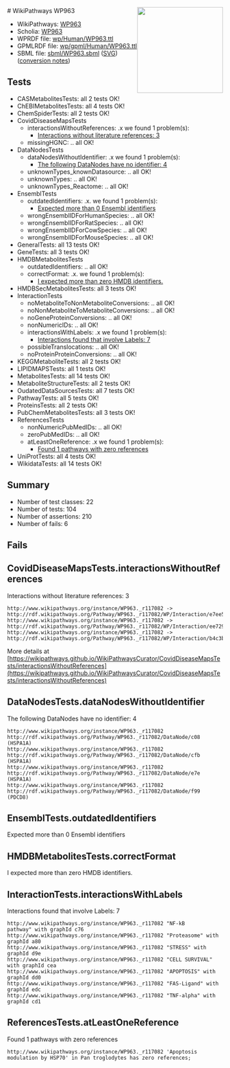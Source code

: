 <img style="float: right; width: 200px" src="../logo.png" />
# WikiPathways WP963

* WikiPathways: [WP963](https://identifiers.org/wikipathways:WP963)
* Scholia: [WP963](https://scholia.toolforge.org/wikipathways/WP963)
* WPRDF file: [wp/Human/WP963.ttl](../wp/Human/WP963.ttl)
* GPMLRDF file: [wp/gpml/Human/WP963.ttl](../wp/gpml/Human/WP963.ttl)
* SBML file: [sbml/WP963.sbml](../sbml/WP963.sbml) ([SVG](../sbml/WP963.svg)) ([conversion notes](../sbml/WP963.txt))

## Tests
* CASMetabolitesTests: all 2 tests OK!
* ChEBIMetabolitesTests: all 4 tests OK!
* ChemSpiderTests: all 2 tests OK!
* CovidDiseaseMapsTests
    * interactionsWithoutReferences: .x we found 1 problem(s):
        * [Interactions without literature references: 3](#2e295931)
    * missingHGNC: .. all OK!
* DataNodesTests
    * dataNodesWithoutIdentifier: .x we found 1 problem(s):
        * [The following DataNodes have no identifier: 4](#d2d32fa3)
    * unknownTypes_knownDatasource: .. all OK!
    * unknownTypes: .. all OK!
    * unknownTypes_Reactome: .. all OK!
* EnsemblTests
    * outdatedIdentifiers: .x. we found 1 problem(s):
        * [Expected more than 0 Ensembl identifiers](#f44398b7)
    * wrongEnsemblIDForHumanSpecies: .. all OK!
    * wrongEnsemblIDForRatSpecies: .. all OK!
    * wrongEnsemblIDForCowSpecies: .. all OK!
    * wrongEnsemblIDForMouseSpecies: .. all OK!
* GeneralTests: all 13 tests OK!
* GeneTests: all 3 tests OK!
* HMDBMetabolitesTests
    * outdatedIdentifiers: .. all OK!
    * correctFormat: .x. we found 1 problem(s):
        * [I expected more than zero HMDB identifiers.](#ad154c1e)
* HMDBSecMetabolitesTests: all 3 tests OK!
* InteractionTests
    * noMetaboliteToNonMetaboliteConversions: .. all OK!
    * noNonMetaboliteToMetaboliteConversions: .. all OK!
    * noGeneProteinConversions: .. all OK!
    * nonNumericIDs: .. all OK!
    * interactionsWithLabels: .x we found 1 problem(s):
        * [Interactions found that involve Labels: 7](#630d267e)
    * possibleTranslocations: .. all OK!
    * noProteinProteinConversions: .. all OK!
* KEGGMetaboliteTests: all 2 tests OK!
* LIPIDMAPSTests: all 1 tests OK!
* MetabolitesTests: all 14 tests OK!
* MetaboliteStructureTests: all 2 tests OK!
* OudatedDataSourcesTests: all 7 tests OK!
* PathwayTests: all 5 tests OK!
* ProteinsTests: all 2 tests OK!
* PubChemMetabolitesTests: all 3 tests OK!
* ReferencesTests
    * nonNumericPubMedIDs: .. all OK!
    * zeroPubMedIDs: .. all OK!
    * atLeastOneReference: .x we found 1 problem(s):
        * [Found 1 pathways with zero references](#35eb778e)
* UniProtTests: all 4 tests OK!
* WikidataTests: all 14 tests OK!


## Summary

* Number of test classes: 22
* Number of tests: 104
* Number of assertions: 210
* Number of fails: 6

## Fails

<a name="2e295931" />

## CovidDiseaseMapsTests.interactionsWithoutReferences

Interactions without literature references: 3
```
http://www.wikipathways.org/instance/WP963._r117082 -> http://rdf.wikipathways.org/Pathway/WP963._r117082/WP/Interaction/e7ee5
http://www.wikipathways.org/instance/WP963._r117082 -> http://rdf.wikipathways.org/Pathway/WP963._r117082/WP/Interaction/ee729
http://www.wikipathways.org/instance/WP963._r117082 -> http://rdf.wikipathways.org/Pathway/WP963._r117082/WP/Interaction/b4c3b
```

More details at [https://wikipathways.github.io/WikiPathwaysCurator/CovidDiseaseMapsTests/interactionsWithoutReferences](https://wikipathways.github.io/WikiPathwaysCurator/CovidDiseaseMapsTests/interactionsWithoutReferences)

<a name="d2d32fa3" />

## DataNodesTests.dataNodesWithoutIdentifier

The following DataNodes have no identifier: 4
```
http://www.wikipathways.org/instance/WP963._r117082 http://rdf.wikipathways.org/Pathway/WP963._r117082/DataNode/c08 (HSPA1A)
http://www.wikipathways.org/instance/WP963._r117082 http://rdf.wikipathways.org/Pathway/WP963._r117082/DataNode/cfb (HSPA1A)
http://www.wikipathways.org/instance/WP963._r117082 http://rdf.wikipathways.org/Pathway/WP963._r117082/DataNode/e7e (HSPA1A)
http://www.wikipathways.org/instance/WP963._r117082 http://rdf.wikipathways.org/Pathway/WP963._r117082/DataNode/f99 (PDCD8)
```

<a name="f44398b7" />

## EnsemblTests.outdatedIdentifiers

Expected more than 0 Ensembl identifiers
<a name="ad154c1e" />

## HMDBMetabolitesTests.correctFormat

I expected more than zero HMDB identifiers.
<a name="630d267e" />

## InteractionTests.interactionsWithLabels

Interactions found that involve Labels: 7
```
http://www.wikipathways.org/instance/WP963._r117082 "NF-kB
pathway" with graphId c76
http://www.wikipathways.org/instance/WP963._r117082 "Proteasome" with graphId a80
http://www.wikipathways.org/instance/WP963._r117082 "STRESS" with graphId d9e
http://www.wikipathways.org/instance/WP963._r117082 "CELL SURVIVAL" with graphId cea
http://www.wikipathways.org/instance/WP963._r117082 "APOPTOSIS" with graphId dd0
http://www.wikipathways.org/instance/WP963._r117082 "FAS-Ligand" with graphId edc
http://www.wikipathways.org/instance/WP963._r117082 "TNF-alpha" with graphId cd1
```

<a name="35eb778e" />

## ReferencesTests.atLeastOneReference

Found 1 pathways with zero references
```
http://www.wikipathways.org/instance/WP963._r117082 'Apoptosis modulation by HSP70' in Pan troglodytes has zero references; 
```

